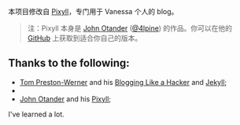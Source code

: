 本项目修改自 [Pixyll](http://www.pixyll.com)，专门用于 Vanessa 个人的 blog。

> 注：Pixyll 本身是 [John Otander](http://johnotander.com) ([@4lpine](https://twitter.com/4lpine)) 的作品。你可以在他的 [GitHub](https://github.com/jekyll/jekyll) 上获取到适合你自己的版本。

## Thanks to the following:

* [Tom Preston-Werner](http://tom.preston-werner.com) and his [Blogging Like a Hacker](http://tom.preston-werner.com/2008/11/17/blogging-like-a-hacker.html) and [Jekyll](http://jekyllrb.com);
*
* [John Otander](http://johnotander.com) and his [Pixyll](http://www.pixyll.com);

I've learned a lot.

